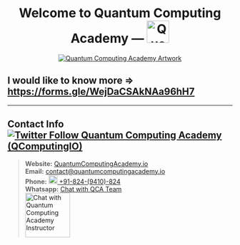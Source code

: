 <h1 align="center" id="qc-title">Welcome to Quantum Computing Academy &mdash; <a id="qc-logo" href="https://quantumcomputingacademy.io" target="_blank"><img src="https://i.postimg.cc/gJ2nJyD1/Quantum-Computing-Academy-Round-Logo.jpg" alt="Quantum Computing Academy Artwork" width="50" /></a></h1>

<div align="center"><a id="qc-artwork" href="https://quantumcomputingacademy.io" target="_blank"><img src="https://i.postimg.cc/bwvy1Yb2/YT-Channel-Art.gif" alt="Quantum Computing Academy Artwork" /></a></div>

## I would like to know more => <https://forms.gle/WejDaCSAkNAa96hH7>

----

## Contact Info <a target="_blank" href="https://twitter.com/intent/follow?original_referer=https%3A%2F%2Fdeveloper.twitter.com%2F&ref_src=twsrc%5Etfw%7Ctwcamp%5Ebuttonembed%7Ctwterm%5Efollow%7Ctwgr%5EQComputingIO&region=follow_link&screen_name=QComputingIO"><img alt="Twitter Follow Quantum Computing Academy (QComputingIO)" src="https://img.shields.io/twitter/follow/QComputingIO?style=social"></a>
> **Website:** <a href="https://quantumcomputingacademy.io" target="_blank">QuantumComputingAcademy.io</a>    
> **Email:** <a href="mailto:contact@quantumcomputingacademy.io?body=Hi%20QC%20Team%2C%0A%0A" title="contact@quantumcomputingacademy.io" target="_blank">contact@quantumcomputingacademy.io</a>  
> **Phone:** <a href="tel:91-824-9410-824" target="_blank"><img src="https://i.postimg.cc/G3gcDsKk/flag-india-1f1ee-1f1f3.png" width="20"> +91-824-(9410)-824</a>  
> **Whatsapp:** <a href="https://wa.link/m7vp3i">Chat with QCA Team</a>  
> <a href="https://wa.link/m7vp3i"><img width="100" alt="Chat with Quantum Computing Academy Instructor" src="https://i.postimg.cc/4yLjhVTn/wa-link-m7vp3i.png"/></a>

<!--
You can use the [editor on GitHub](https://github.com/quantumcomputingac/quantumcomputingac/edit/main/docs/index.md) to maintain and preview the content for your website in Markdown files.

Whenever you commit to this repository, GitHub Pages will run [Jekyll](https://jekyllrb.com/) to rebuild the pages in your site, from the content in your Markdown files.

### Markdown

Markdown is a lightweight and easy-to-use syntax for styling your writing. It includes conventions for

```markdown
Syntax highlighted code block

# Header 1
## Header 2
### Header 3

- Bulleted
- List

1. Numbered
2. List

**Bold** and _Italic_ and `Code` text

[Link](url) and ![Image](src)
```

For more details see [GitHub Flavored Markdown](https://guides.github.com/features/mastering-markdown/).

### Jekyll Themes

Your Pages site will use the layout and styles from the Jekyll theme you have selected in your [repository settings](https://github.com/quantumcomputingac/quantumcomputingac/settings/pages). The name of this theme is saved in the Jekyll `_config.yml` configuration file.

### Support or Contact

Having trouble with Pages? Check out our [documentation](https://docs.github.com/categories/github-pages-basics/) or [contact support](https://support.github.com/contact) and we’ll help you sort it out.
-->
